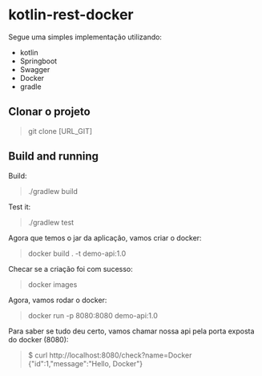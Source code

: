 # kotlin-rest-docker
Segue uma simples implementação utilizando:
- kotlin
- Springboot
- Swagger
- Docker
- gradle

## Clonar o projeto
> git clone [URL_GIT]

## Build and running
Build:
>./gradlew build

Test it:
>./gradlew test

Agora que temos o jar da aplicação, vamos criar o docker:
>docker build . -t demo-api:1.0

Checar se a criação foi com sucesso:
>docker images

Agora, vamos rodar o docker:
>docker run -p 8080:8080 demo-api:1.0

Para saber se tudo deu certo, vamos chamar nossa api pela porta exposta do docker (8080):
>$ curl http://localhost:8080/check?name=Docker  
{"id":1,"message":"Hello, Docker"}